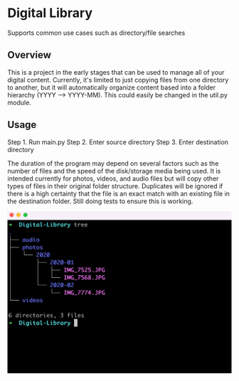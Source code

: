 # Digital Library
Supports common use cases such as directory/file searches 

## Overview
This is a project in the early stages that can be used to manage all of your digital content. 
Currently, it's limited to just copying files from one directory to another, but it will automatically organize
content based into a folder hierarchy (YYYY --> YYYY-MM). This could easily be changed in the util.py module.

## Usage
Step 1. Run main.py
Step 2. Enter source directory
Step 3. Enter destination directory

The duration of the program may depend on several factors such as the number of files and the speed of the disk/storage
media being used. It is intended currently for photos, videos, and audio files but will copy other types of files
in their original folder structure. Duplicates will be ignored if there is a high certainty that the file is an exact 
match with an existing file in the destination folder. Still doing tests to ensure this is working.

![](https://raw.githubusercontent.com/kking423/digital_library/main/readme_resources/media-files-tree-structure.png)
